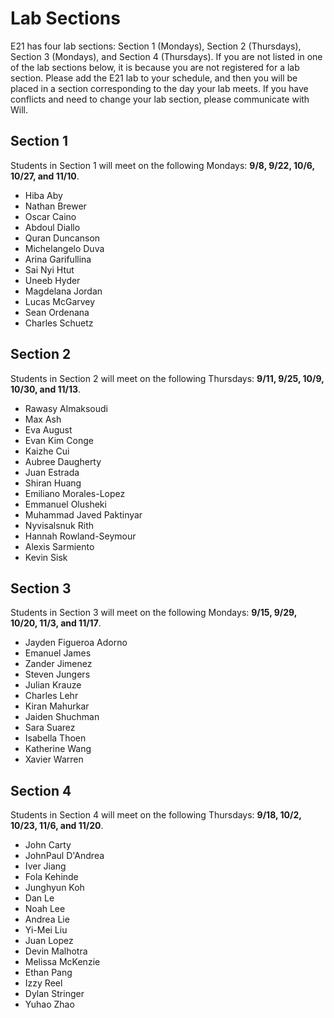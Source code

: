 # Lab Sections

E21 has four lab sections: Section 1 (Mondays), Section 2 (Thursdays), Section 3 (Mondays), and Section 4 (Thursdays). If you are not listed in one of the lab sections below, it is because you are not registered for a lab section.  Please add the E21 lab to your schedule, and then you will be placed in a section corresponding to the day your lab meets. If you have conflicts and need to change your lab section, please communicate with Will.

## Section 1

Students in Section 1 will meet on the following Mondays: **9/8, 9/22, 10/6, 10/27, and 11/10**.

* Hiba    Aby
* Nathan  Brewer
* Oscar   Caino
* Abdoul  Diallo
* Quran   Duncanson
* Michelangelo    Duva
* Arina   Garifullina
* Sai Nyi Htut
* Uneeb   Hyder
* Magdelana   Jordan
* Lucas   McGarvey
* Sean    Ordenana
* Charles Schuetz

## Section 2

Students in Section 2 will meet on the following Thursdays: **9/11, 9/25, 10/9, 10/30, and 11/13**.

* Rawasy  Almaksoudi
* Max Ash
* Eva August
* Evan Kim    Conge
* Kaizhe  Cui
* Aubree  Daugherty
* Juan    Estrada
* Shiran  Huang
* Emiliano    Morales-Lopez
* Emmanuel    Olusheki
* Muhammad Javed  Paktinyar
* Nyvisalsnuk Rith
* Hannah  Rowland-Seymour
* Alexis  Sarmiento
* Kevin   Sisk

## Section 3

Students in Section 3 will meet on the following Mondays: **9/15, 9/29, 10/20, 11/3, and 11/17**.

* Jayden  Figueroa Adorno
* Emanuel James
* Zander  Jimenez
* Steven  Jungers
* Julian  Krauze
* Charles Lehr
* Kiran   Mahurkar
* Jaiden  Shuchman
* Sara    Suarez
* Isabella    Thoen
* Katherine   Wang
* Xavier  Warren

## Section 4

Students in Section 4 will meet on the following Thursdays: **9/18, 10/2, 10/23, 11/6, and 11/20**.

* John    Carty
* JohnPaul    D'Andrea
* Iver    Jiang
* Fola    Kehinde
* Junghyun    Koh
* Dan Le
* Noah    Lee
* Andrea  Lie
* Yi-Mei  Liu
* Juan    Lopez
* Devin   Malhotra
* Melissa McKenzie
* Ethan   Pang
* Izzy    Reel
* Dylan   Stringer
* Yuhao   Zhao
